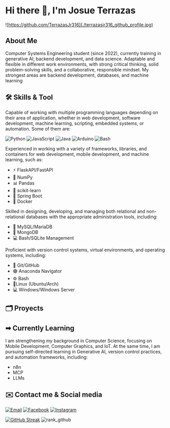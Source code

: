 # Hi there 👋, I'm Josue Terrazas

![https://github.com/TerrazasJr316](./terrazasjr316_github_profile.jpg)

>> 

## About Me

Computer Systems Engineering student (since 2022), currently training in generative AI, backend development, and data science.
Adaptable and flexible in different work environments, with strong critical thinking, solid problem-solving skills, and a collaborative, responsible mindset.
My strongest areas are backend development, databases, and machine learning

## 🛠️ Skills & Tool

Capable of working with multiple programming languages depending on their area of application, whether in web development, software development, machine learning, scripting, embedded systems, or automation. Some of them are:

![Python](https://img.shields.io/badge/Python-v3-%233776AB?style=for-the-badge&logo=Python&logoColor=white&labelColor=101010)
![JavaScript](https://img.shields.io/badge/JavaScript-web-%23F7DF1E?style=for-the-badge&logo=javascript&logoColor=white&labelColor=101010)
![Java](https://img.shields.io/badge/Java-multi-%23B12B28?style=for-the-badge&logo=openjdk&logoColor=white&labelColor=101010)
![Arduino](https://img.shields.io/badge/arduino-auth-%2300878F?style=for-the-badge&logo=arduino&logoColor=white&labelColor=101010)
![Bash](https://img.shields.io/badge/bash-script-%234EAA25?style=for-the-badge&logo=gnu%20bash&logoColor=white&labelColor=101010)

Experienced in working with a variety of frameworks, libraries, and containers for web development, mobile development, and machine learning, such as:

* ⚡ FlaskAPI/FastAPI
* 🔢 NumPy
* 📊 Pandas
* 🤖 scikit-learn
* 🍃 Spring Boot
* 🐋 Docker

Skilled in designing, developing, and managing both relational and non-relational databases with the appropriate administration tools, including:

* 🐬 MySQL/MariaDB
* 🍃 MongoDB
* 💻 Bash/SQLite Management

Proficient with version control systems, virtual environments, and operating systems, including:

* 🐙 Git/GitHub
* 🟢 Anaconda Navigator
* ⚙️ Bash
* 🐧Linux (Ubuntu/Arch)
* 💻 Windows/Windows Server

## 🗂️ Proyects

## ➡︎ Currently Learning

I am strengthening my background in Computer Science, focusing on Mobile Development, Computer Graphics, and IoT.
At the same time, I am pursuing self-directed learning in Generative AI, version control practices, and automation frameworks, including:

* n8n
* MCP
* LLMs

## ✉️ Contact me & Social media

[![Email](https://img.shields.io/badge/Gmail.com-terrazasjosue0%40gmail.com-EA4335?style=for-the-badge&logo=Gmail&logoColor=white&labelColor=101010)](mailto:terrazasjosue0@gmail.com)
[![Facebook](https://img.shields.io/badge/Facebook-%40Josu%C3%A9_Terrazas-0866FF?style=for-the-badge&logo=Facebook&logoColor=withe&labelColor=101010)](https://facebook.com/josue.terrazasmendoza)
[![Instagram](https://img.shields.io/badge/Instagram-%40jos__mdz316-E4405F?style=for-the-badge&logo=Instagram&logoColor=white&labelColor=101010)](https://instagram.com/jos_mdz316/)

[![GitHub Streak](https://github-readme-streak-stats.herokuapp.com?user=TerrazasJr316&theme=github-dark-blue&hide_border=true&border_radius=4&card_width=470&card_height=170)](https://git.io/streak-stats)
![rank_github](https://github-readme-stats.vercel.app/api/top-langs?username=TerrazasJr316&show_icons=true&locale=en&layout=compact&theme=github_dark&hide_border=true)
